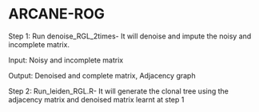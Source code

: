 # ARCANE-ROG

Step 1: Run denoise_RGL_2times- It will denoise and impute the noisy and incomplete matrix.


Input: Noisy and incomplete matrix


Output: Denoised and complete matrix, Adjacency graph


Step 2: Run_leiden_RGL.R- It will generate the clonal tree using the adjacency matrix and denoised matrix learnt at step 1
